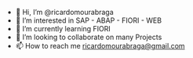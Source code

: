 - 👋 Hi, I’m @ricardomourabraga
- 👀 I’m interested in SAP - ABAP - FIORI - WEB
- 🌱 I’m currently learning FIORI
- 💞️ I’m looking to collaborate on many Projects
- 📫 How to reach me ricardomourabraga@gmail.com

<!---
ricardomourabraga/ricardomourabraga is a ✨ special ✨ repository because its `README.md` (this file) appears on your GitHub profile.
You can click the Preview link to take a look at your changes.
--->
